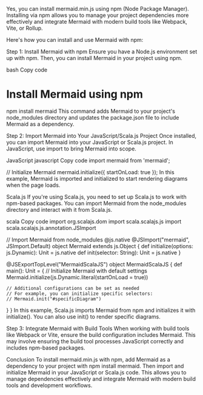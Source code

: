 Yes, you can install mermaid.min.js using npm (Node Package Manager). Installing via npm allows you to manage your project dependencies more effectively and integrate Mermaid with modern build tools like Webpack, Vite, or Rollup.

Here's how you can install and use Mermaid with npm:

Step 1: Install Mermaid with npm
Ensure you have a Node.js environment set up with npm. Then, you can install Mermaid in your project using npm.

bash
Copy code
# Install Mermaid using npm
npm install mermaid
This command adds Mermaid to your project's node_modules directory and updates the package.json file to include Mermaid as a dependency.

Step 2: Import Mermaid into Your JavaScript/Scala.js Project
Once installed, you can import Mermaid into your JavaScript or Scala.js project. In JavaScript, use import to bring Mermaid into scope.

JavaScript
javascript
Copy code
import mermaid from 'mermaid';

// Initialize Mermaid
mermaid.initialize({ startOnLoad: true });
In this example, Mermaid is imported and initialized to start rendering diagrams when the page loads.

Scala.js
If you're using Scala.js, you need to set up Scala.js to work with npm-based packages. You can import Mermaid from the node_modules directory and interact with it from Scala.js.

scala
Copy code
import org.scalajs.dom
import scala.scalajs.js
import scala.scalajs.js.annotation.JSImport

// Import Mermaid from node_modules
@js.native
@JSImport("mermaid", JSImport.Default)
object Mermaid extends js.Object {
  def initialize(options: js.Dynamic): Unit = js.native
  def init(selector: String): Unit = js.native
}

@JSExportTopLevel("MermaidScalaJS")
object MermaidScalaJS {
  def main(): Unit = {
    // Initialize Mermaid with default settings
    Mermaid.initialize(js.Dynamic.literal(startOnLoad = true))
    
    // Additional configurations can be set as needed
    // For example, you can initialize specific selectors:
    // Mermaid.init("#specificDiagram")
  }
}
In this example, Scala.js imports Mermaid from npm and initializes it with initialize(). You can also use init() to render specific diagrams.

Step 3: Integrate Mermaid with Build Tools
When working with build tools like Webpack or Vite, ensure the build configuration includes Mermaid. This may involve ensuring the build tool processes JavaScript correctly and includes npm-based packages.

Conclusion
To install mermaid.min.js with npm, add Mermaid as a dependency to your project with npm install mermaid. Then import and initialize Mermaid in your JavaScript or Scala.js code. This allows you to manage dependencies effectively and integrate Mermaid with modern build tools and development workflows.